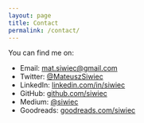 ```yaml
---
layout: page
title: Contact
permalink: /contact/
---
```

You can find me on:

- Email: [mat.siwiec@gmail.com](mailto:mat.siwiec@gmail.com)
- Twitter: [@MateuszSiwiec](https://twitter.com/MateuszSiwiec)
- LinkedIn: [linkedin.com/in/siwiec](https://www.linkedin.com/in/siwiec)
- GitHub: [github.com/siwiec](https://github.com/siwiec)
- Medium: [@siwiec](https://medium.com/@siwiec)
- Goodreads: [goodreads.com/siwiec](https://goodreads.com/siwiec)
